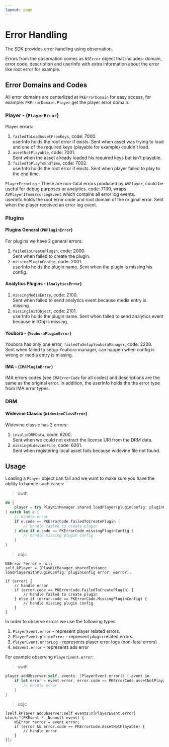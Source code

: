 ```yaml
---
layout: page
---
```


# Error Handling

The SDK provides error handling using observation.

Errors from the observation comes as `NSError` object that includes: domain, error code, description and userInfo with extra information about the error like root error for example.

## Error Domains and Codes

All error domains are centerlized at `PKErrorDomain` for easy access, for example: `PKErrorDomain.Player` get the player error domain. 

### Player - (`PlayerError`)

Player errors:

1. `failedToLoadAssetFromKeys`, code: 7000.</br>userInfo holds the root error if exists. Sent when asset was trying to load and one of the required keys (playable for example) couldn't load.
2. `assetNotPlayable`, code: 7001.</br>Sent when the asset already loaded his required keys but isn't playable.
3. `failedToPlayToEndTime`, code: 7002.</br>userInfo holds the root error if exists. Sent when player failed to play to the end time.

`PlayerErrorLog` - These are non-fatal errors produced by `AVPlayer`, could be useful for debug purposes or analytics.
code: 7100, wraps `AVPlayerItemErrorLogEvent` which contains all error log events.</br>userInfo holds the root error code and root domain of the original error. Sent when the player received an error log event.

### Plugins

#### Plugins General (`PKPluginError`)

For plugins we have 2 general errors:

1. `failedToCreatePlugin`, code: 2000.</br>Sent when failed to create the plugin.
2. `missingPluginConfig`, code: 2001.</br>userInfo holds the plugin name. Sent when the plugin is missing his config.

#### Analytics Plugins - (`AnalyticsError`)

1. `missingMediaEntry`, code: 2100.</br>Sent when failed to send analytics event because media entry is missing.
2. `missingInitObject`, code: 2101.</br>userInfo holds the plugin name. Sent when failed to send analytics event because initObj is missing.

#### Youbora - (`YouboraPluginError`)

Youbora has only one error, `failedToSetupYouboraManager`, code: 2200.</br>Sent when failed to setup Youbora manager, can happen when config is wrong or media entry is missing.

#### IMA - (`IMAPluginError`)

IMA errors codes (see `IMAErrorCode` for all codes) and descriptions are the same as the original error. 
In addition, the userInfo holds the the error type from IMA error types.

### DRM

#### Widevine Classic (`WidevineClassError`)

Widevine classic has 2 errors:

1. `invalidDRMData`, code: 6200.</br>Sent when we could not extract the license URI from the DRM data.
2. `missingWidevineFile`, code: 6201.</br>Sent when registering local asset fails because widevine file not found.

## Usage

Loading a `Player` object can fail and we want to make sure you have the ability to handle such cases:

>swift

```swift
do {
    player = try PlayKitManager.shared.loadPlayer(pluginConfig: pluginConfig)
} catch let e {
    // handle error
    if e.code == PKErrorCode.failedToCreatePlugin {
        // handle failed to create plugin
    } else if e.code == PKErrorCode.missingPluginConfig {
        // handle missing plugin config
    }
}
```

>objc

```objc
NSError *error = nil;
self.kPlayer = [PlayKitManager.sharedInstance loadPlayerWithPluginConfig: pluginConfig error: &error];

if (error) {
    // handle error
    if (error.code == PKErrorCode.FailedToCreatePlugin) {
        // handle failed to create plugin
    } else if (error.code == PKErrorCode.MissingPluginConfig) {
        // handle missing plugin config
    }
}
```

In order to observe errors we use the following types:

1. `PlayerEvent.error` - represent player related errors.
2. `PlayerEvent.pluginError` - represent plugin related errors.
3. `PlayerEvent.errorLog` - represents player error logs (non-fatal errors)
4. `AdEvent.error` - represents ads error

For example observing `PlayerEvent.error`:

>swift

```swift
player.addObserver(self, events: [PlayerEvent.error]) { event in
    if let error = event.error, error.code == PKErrorCode.assetNotPlayable {
        // handle error
    }
}
```

>objc

```objc
[self.kPlayer addObserver:self events:@[PlayerEvent.error] block:^(PKEvent * _Nonnull event) {
    NSError *error = event.error;
    if (error && error.code == PKErrorCode.AssetNotPlayable) {
        // handle error
    }
}];
```
